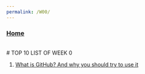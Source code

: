 ```yaml
---
permalink: /W00/
---
```


### [Home](lostfocus94.github.io/os202)
<br>
# TOP 10 LIST OF WEEK 0

1. [What is GitHub? And why you should try to use it](thebalancecareers.com/what-is-github-and-why-should-i-use-it-2071946)
